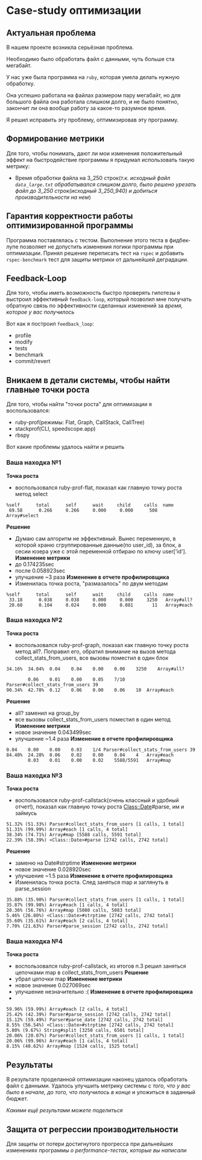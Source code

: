 # Case-study оптимизации

## Актуальная проблема
В нашем проекте возникла серьёзная проблема.

Необходимо было обработать файл с данными, чуть больше ста мегабайт.

У нас уже была программа на `ruby`, которая умела делать нужную обработку.

Она успешно работала на файлах размером пару мегабайт, но для большого файла она работала слишком долго, и не было понятно, закончит ли она вообще работу за какое-то разумное время.

Я решил исправить эту проблему, оптимизировав эту программу.

## Формирование метрики
Для того, чтобы понимать, дают ли мои изменения положительный эффект на быстродействие программы я придумал использовать такую метрику:
* Время обработки файла на 3_250 строк(*т.к. исходный файл `data_large.txt` обрабатывался слишком долго, было решено урезать файл до 3_250 строк(исходный 3_250_940) и добиться производительности на нем*)

## Гарантия корректности работы оптимизированной программы
Программа поставлялась с тестом. Выполнение этого теста в фидбек-лупе позволяет не допустить изменения логики программы при оптимизации.
Принял решение переписать тест на `rspec` и добавить `rspec-benchmark` тест для защиты метрики от дальнейшей деградации.

## Feedback-Loop
Для того, чтобы иметь возможность быстро проверять гипотезы я выстроил эффективный `feedback-loop`, который позволил мне получать обратную связь по эффективности сделанных изменений за *время, которое у вас получилось*

Вот как я построил `feedback_loop`:
* profile
* modify
* tests
* benchmark
* commit/revert


## Вникаем в детали системы, чтобы найти главные точки роста
Для того, чтобы найти "точки роста" для оптимизации я воспользовался:
* ruby-prof(режимы: Flat, Graph, CallStack, CallTree)
* stackprof(CLI, speedscope.app)
* rbspy

Вот какие проблемы удалось найти и решить

### Ваша находка №1
**Точка роста**
* воспользовался ruby-prof-flat, показал как главную точку роста метод select
```bigquery
%self      total      self      wait     child     calls  name
 69.58      0.266     0.266     0.000     0.000      508   Array#select
```
**Решение**
* Думаю сам алгоритм не эффективный. Вынес переменную, в которой храню сгруппированные данные(по user_id), за блок, а сесии юзера уже с этой переменной отбираю по ключу user['id'].
**Изменение метрики**
* до    0.174235sec
* после 0.058923sec
* улучшение ~3 раза
**Изменение в отчете профилировщика**
* Изменилась точка роста, "размазалось" по двум методам
```bigquery
%self      total      self      wait     child     calls  name
 33.18      0.038     0.038     0.000     0.000     3250   Array#all?
 20.60      0.104     0.024     0.000     0.081       11   Array#each
```

### Ваша находка №2
**Точка роста**
* воспользовался ruby-prof-graph, показал как главную точку роста метод all?. Поправил его, обратил внимание на вызов метода collect_stats_from_users, все вызовы поместил в один блок 
```bigquery
34.16%	34.04%	0.04	0.04	0.00	0.00	3250	Array#all?
```
```bigquery
	 	0.06	0.01	0.00	0.05	7/10	Parser#collect_stats_from_users	39
90.34%	42.78%	0.12	0.06	0.00	0.06	10	Array#each
```
**Решение**
* all? заменил на group_by
* все вызовы collect_stats_from_users поместил в один метод
**Изменение метрики**
* новое значение 0.043499sec
* улучшение ~1.4 раза
  **Изменение в отчете профилировщика**
```bigquery
0.04	0.00	0.00	0.03	1/4	Parser#collect_stats_from_users	39
84.40%	24.28%	0.06	0.02	0.00	0.04	4	Array#each	
 	 	0.03	0.01	0.00	0.02	5588/5591	Array#map
```
### Ваша находка №3
**Точка роста**
* воспользовался ruby-prof-callstack(очень классный и удобный отчет!), показал как главную точку роста <Class::Date>#parse, им и займусь
```bigquery
51.32% (51.33%) Parser#collect_stats_from_users [1 calls, 1 total]
51.31% (99.99%) Array#each [1 calls, 4 total]
38.34% (74.71%) Array#map [5588 calls, 5591 total]
22.39% (58.39%) <Class::Date>#parse [2742 calls, 2742 total]
```
**Решение**
* заменю на Date#strptime
**Изменение метрики**
* новое значение  0.028920sec
* улучшение ~1.5 раза
**Изменение в отчете профилировщика**
* Изменилась точка роста. След заняться map и заглянуть в parse_session
```bigquery
35.88% (35.90%) Parser#collect_stats_from_users [1 calls, 1 total]
35.87% (99.98%) Array#each [1 calls, 4 total]
20.36% (56.76%) Array#map [5080 calls, 5083 total]
5.46% (26.80%) <Class::Date>#strptime [2742 calls, 2742 total]
35.60% (35.61%) Array#each [2 calls, 4 total]
7.70% (21.63%) Parser#parse_session [2742 calls, 2742 total]
```
### Ваша находка №4
**Точка роста**
* воспользовался ruby-prof-callstack, из итогов п.3 решил заняться цепочками map в collect_stats_from_users
**Решение**
* убрал цепочки map
  **Изменение метрики**
* новое значение  0.027069sec
* улучшение незначительно :(
**Изменение в отчете профилировщика**
* 
```bigquery
59.96% (59.99%) Array#each [2 calls, 4 total]
25.42% (42.39%) Parser#parse_session [2742 calls, 2742 total]
15.12% (59.49%) Parser#parse_date [2742 calls, 2742 total]
8.55% (56.54%) <Class::Date>#strptime [2742 calls, 2742 total]
5.80% (9.67%) String#split [3250 calls, 6501 total]
20.06% (20.07%) Parser#collect_stats_from_users [1 calls, 1 total]
20.06% (99.96%) Array#each [1 calls, 4 total]
8.15% (40.62%) Array#map [1524 calls, 1525 total]
```

## Результаты
В результате проделанной оптимизации наконец удалось обработать файл с данными.
Удалось улучшить метрику системы с *того, что у вас было в начале, до того, что получилось в конце* и уложиться в заданный бюджет.

*Какими ещё результами можете поделиться*

## Защита от регрессии производительности
Для защиты от потери достигнутого прогресса при дальнейших изменениях программы *о performance-тестах, которые вы написали*

